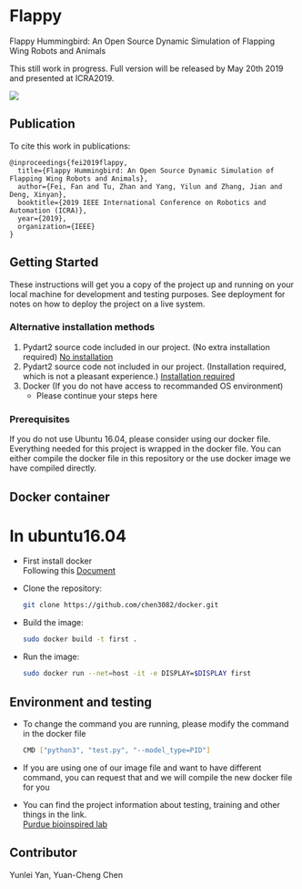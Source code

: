 # Flappy

Flappy Hummingbird: An Open Source Dynamic Simulation of Flapping Wing Robots and Animals

This still work in progress. Full version will be released by May 20th 2019 and presented at ICRA2019.

![](demo.gif)

## Publication

To cite this work in publications:

	@inproceedings{fei2019flappy,
	  title={Flappy Hummingbird: An Open Source Dynamic Simulation of Flapping Wing Robots and Animals},
	  author={Fei, Fan and Tu, Zhan and Yang, Yilun and Zhang, Jian and Deng, Xinyan},
	  booktitle={2019 IEEE International Conference on Robotics and Automation (ICRA)},
	  year={2019},
	  organization={IEEE}
	}

## Getting Started

These instructions will get you a copy of the project up and running on your local machine for development and testing purposes. See deployment for notes on how to deploy the project on a live system.

### Alternative installation methods
1. Pydart2 source code included in our project. (No extra installation required) 
	[No installation](https://github.com/chen3082/flappy)
2. Pydart2 source code not included in our project. (Installation required, which is not a pleasant experience.) 
	[Installation required](https://github.com/purdue-biorobotics/flappy)
3. Docker (If you do not have access to recommanded OS environment) 
	* Please continue your steps here
  
### Prerequisites
If you do not use Ubuntu 16.04, please consider using our docker file. Everything needed for this project is wrapped in the docker file. You can either compile the docker file in this repository or the use docker image we have compiled directly.


## Docker container
# In ubuntu16.04

* First install docker  
  Following this [Document](https://www.vultr.com/docs/installing-docker-ce-on-ubuntu-16-04)

* Clone the repository:
  ```zsh
  git clone https://github.com/chen3082/docker.git
  ```
* Build the image: 
  ```zsh
  sudo docker build -t first .  
  ```
* Run the image: 
  ```zsh
  sudo docker run --net=host -it -e DISPLAY=$DISPLAY first
  ```

## Environment and testing
* To change the command you are running, please modify the command in the docker file
  ```zsh
  CMD ["python3", "test.py", "--model_type=PID"]
  ```
 * If you are using one of our image file and want to have different command, you can request that and we will compile the new docker file for you
 
 * You can find the project information about testing, training and other things in the link.  
 	[Purdue bioinspired lab](https://github.com/purdue-biorobotics/flappy)
	
## Contributor
Yunlei Yan, Yuan-Cheng Chen
